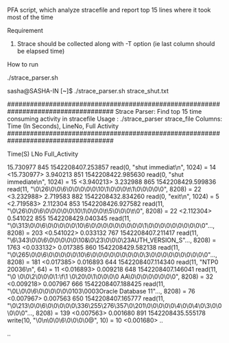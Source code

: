 PFA script, which analyze stracefile and report top 15 lines where it took most of the time

Requirement

1. Strace should be collected along with -T option (ie last column should be elapsed time)


How to run

./strace_parser.sh <stracefilename>


sasha@SASHA-IN [~]$ ./strace_parser.sh strace_shut.txt

####################################################################################
Strace Parser: Find top 15 time consuming activity in stracefile
Usage : ./strace_parser strace_file
Columns:  Time (In Seconds), LineNo, Full Activity
####################################################################################

Time(S)         LNo             Full_Activity

15.730977       845             1542208407.253857 read(0, "shut immediat\n", 1024) = 14 <15.730977>
3.940213        851             1542208422.985630 read(0, "shut immediate\n", 1024) = 15 <3.940213>
3.232988        865             1542208429.599836 read(11, "\0\26\0\0\6\0\0\0\0\0\10\1\0\0\0\t\1\0\0\0\0\0", 8208) = 22 <3.232988>
2.719583        882             1542208432.834260 read(0, "exit\n", 1024) = 5 <2.719583>
2.112304        853             1542208426.927582 read(11, "\0\26\0\0\6\0\0\0\0\0\10\1\0\0\0\t\5\0\0\0\t\0", 8208) = 22 <2.112304>
0.541022        855             1542208429.040345 read(11, "\0\313\0\0\6\0\0\0\0\0\10\6\0\0\0\0\0\0\0\0\0\1\0\0\0\0\0\0\0\0\0\0"..., 8208) = 203 <0.541022>
0.033132        767             1542208407.211417 read(11, "\6\343\0\0\6\0\0\0\0\0\10&\0\23\0\0\0\23AUTH_VERSION_S"..., 8208) = 1763 <0.033132>
0.017385        860             1542208429.582138 read(11, "\0\265\0\0\6\0\0\0\0\0\10\6\0\0\0\0\0\0\0\0\0\3\0\0\0\0\0\0\0\0\0\0"..., 8208) = 181 <0.017385>
0.016893        644             1542208407.114340 read(11, "NTP0 20036\n", 64) = 11 <0.016893>
0.009218        648             1542208407.146041 read(11, "\0 \0\0\2\0\0\0\1:\f\1 \0\20\0\1\0\0\0\0 AA\0\0\0\0\0\0\0\0", 8208) = 32 <0.009218>
0.007967        666             1542208407.188425 read(11, "\0L\0\0\6\0\0\0\0\0\0103\0003Oracle Database 11"..., 8208) = 76 <0.007967>
0.007563        650             1542208407.165777 read(11, "\0\213\0\0\6\0\0\0\0\0\336\255\276\357\0\201\0\0\0\0\0\4\0\0\4\0\3\0\0\0\0\0"..., 8208) = 139 <0.007563>
0.001680        891             1542208435.555178 write(10, "\0\n\0\0\6\0\0\0\0@", 10) = 10 <0.001680>
..

..
